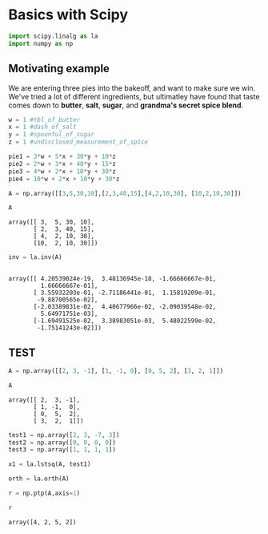 
# Basics with Scipy


```python
import scipy.linalg as la
import numpy as np
```

## Motivating example

We are entering three pies into the bakeoff, and want to make sure we win. We've tried a lot of different ingredients, but ultimatley have found that taste comes down to **butter**, **salt**, **sugar**, and **grandma's secret spice blend**. 


```python
w = 1 #tbl_of_butter
x = 1 #dash_of_salt
y = 1 #spoonful_of_sugar
z = 1 #undisclosed_measurement_of_spice

pie1 = 3*w + 5*x + 30*y + 10*z
pie2 = 2*w + 3*x + 40*y + 15*z
pie3 = 4*w + 2*x + 10*y + 30*z
pie4 = 10*w + 2*x + 10*y + 30*z
```


```python
A = np.array([[3,5,30,10],[2,3,40,15],[4,2,10,30], [10,2,10,30]])
```


```python
A
```




    array([[ 3,  5, 30, 10],
           [ 2,  3, 40, 15],
           [ 4,  2, 10, 30],
           [10,  2, 10, 30]])




```python
inv = la.inv(A)
```


```python

```




    array([[ 4.20539024e-19,  3.48136945e-18, -1.66666667e-01,
             1.66666667e-01],
           [ 3.55932203e-01, -2.71186441e-01,  1.15819209e-01,
            -9.88700565e-02],
           [-2.03389831e-02,  4.40677966e-02, -2.09039548e-02,
             5.64971751e-03],
           [-1.69491525e-02,  3.38983051e-03,  5.48022599e-02,
            -1.75141243e-02]])



## TEST


```python
A = np.array([[2, 3, -1], [1, -1, 0], [0, 5, 2], [3, 2, 1]])
```


```python
A
```




    array([[ 2,  3, -1],
           [ 1, -1,  0],
           [ 0,  5,  2],
           [ 3,  2,  1]])




```python
test1 = np.array([2, 3, -7, 3])
test2 = np.array([0, 0, 0, 0])
test3 = np.array([1, 1, 1, 1])
```


```python
x1 = la.lstsq(A, test1)
```


```python
orth = la.orth(A)
```


```python
r = np.ptp(A,axis=1)
```


```python
r
```




    array([4, 2, 5, 2])




```python

```
